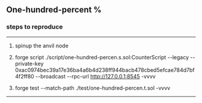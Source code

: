 ## One-hundred-percent %

 ### steps to reproduce

---

1.  spinup  the anvil node 

2.  forge script ./script/one-hundred-percen.s.sol:CounterScript --legacy --private-key 0xac0974bec39a17e36ba4a6b4d238ff944bacb478cbed5efcae784d7bf4f2ff80    --broadcast --rpc-url http://127.0.0.1:8545   -vvvv

3.  forge test --match-path ./test/one-hundred-percen.t.sol -vvvv


---
